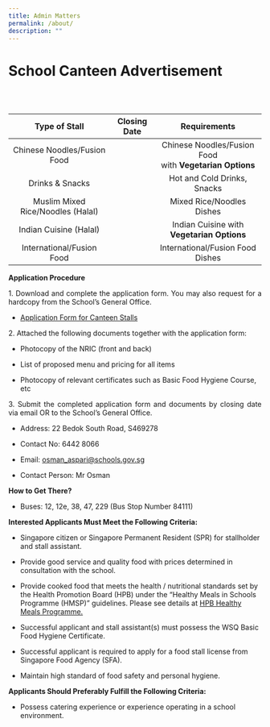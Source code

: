 ```yaml
---
title: Admin Matters
permalink: /about/
description: ""
---
```

# School Canteen Advertisement
<br>
<br>
<table>
<thead>
<tr>
<th style="text-align: center;">Type of Stall</th>
<th style="text-align: center;">Closing Date</th>
<th style="text-align: center;">Requirements</th>
</tr>
</thead>
<tbody>
<tr>
<td style="text-align: center;">Chinese Noodles/Fusion Food</td>
<td style="text-align: center;"></td>
	<td style="text-align: center;">Chinese Noodles/Fusion Food<br> with <b>Vegetarian Options</b></td>
</tr>
<tr>
<td style="text-align: center;">Drinks &amp; Snacks</td>
<td style="text-align: center;"></td>
<td style="text-align: center;">Hot and Cold Drinks, Snacks</td>
</tr>
<tr>
<td style="text-align: center;">Muslim Mixed Rice/Noodles (Halal)</td>
<td style="text-align: center;"></td>
<td style="text-align: center;">Mixed Rice/Noodles Dishes</td>
</tr>
<tr>
<td style="text-align: center;">Indian Cuisine (Halal) </td>
<td style="text-align: center;"></td>
	<td style="text-align: center;">Indian Cuisine with <b>Vegetarian Options</b></td>
</tr>
	<tr>
<td style="text-align: center;">International/Fusion Food</td>
<td style="text-align: center;"></td>
<td style="text-align: center;">International/Fusion Food Dishes</td>
</tr>
</tbody>
</table>

<p style="text-align: justify;"><b>Application Procedure</b></p>

<p style="text-align: justify;">1. Download and complete the application form. You may also request for a hardcopy from the School’s General Office.</p>

*   <p><a href="/files/About/Canteen/application form for canteen stalls.pdf">Application Form for Canteen Stalls</a></p>

<p style="text-align: justify;">2. Attached the following documents together with the application form:</p>

* Photocopy of the NRIC (front and back)

* List of proposed menu and pricing for all items

* Photocopy of relevant certificates such as Basic Food Hygiene Course, etc

<p style="text-align: justify;"> 3. Submit the completed application form and documents by closing date via email OR to the School’s General Office.</p>

* Address: 22 Bedok South Road, S469278

* Contact No: 6442 8066

* Email: osman_aspari@schools.gov.sg

* Contact Person: Mr Osman

<p style="text-align: justify;"><b>How to Get There?</b></p>

* Buses: 12, 12e, 38, 47, 229 (Bus Stop Number  84111)

<p style="text-align: justify;"><b>Interested Applicants Must Meet the Following Criteria:</b></p>

* Singapore citizen or Singapore Permanent Resident (SPR) for stallholder and stall assistant.

* Provide good service and quality food with prices determined in consultation with the school.

* Provide cooked&nbsp;food that meets the health / nutritional standards set by the Health Promotion Board (HPB) under the “Healthy Meals in Schools Programme (HMSP)” guidelines. Please see details at  <a href="https://www.hpb.gov.sg/schools/school-programmes/healthy-meals-in-schools-programme" target="_blank">HPB Healthy Meals Programme.</a>

* Successful applicant and stall assistant(s) must possess the WSQ Basic Food Hygiene Certificate.

* Successful applicant is required to apply for a food stall license from Singapore Food Agency (SFA).

* Maintain high standard of food safety and personal hygiene.

<p style="text-align: justify;"><b>Applicants Should Preferably Fulfill the Following Criteria:</b></p>

* Possess catering experience or experience operating in a school environment.